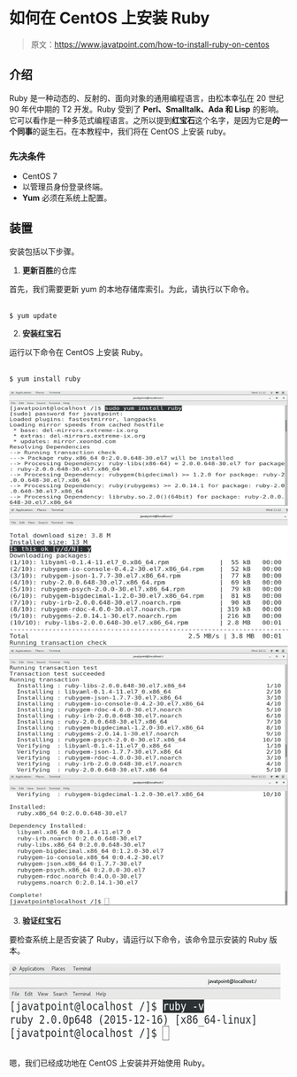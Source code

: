# 如何在 CentOS 上安装 Ruby

> 原文：<https://www.javatpoint.com/how-to-install-ruby-on-centos>

## 介绍

Ruby 是一种动态的、反射的、面向对象的通用编程语言，由松本幸弘在 20 世纪 90 年代中期的 T2 开发。Ruby 受到了 **Perl、Smalltalk、Ada 和 Lisp** 的影响。它可以看作是一种多范式编程语言。之所以提到**红宝石**这个名字，是因为它是**的一个同事**的诞生石。在本教程中，我们将在 CentOS 上安装 ruby。

### 先决条件

*   CentOS 7
*   以管理员身份登录终端。
*   **Yum** 必须在系统上配置。

## 装置

安装包括以下步骤。

1) **更新百胜**的仓库

首先，我们需要更新 yum 的本地存储库索引。为此，请执行以下命令。

```

$ yum update 

```

2) **安装红宝石**

运行以下命令在 CentOS 上安装 Ruby。

```

$ yum install ruby 

```

![CentOS How to Install Ruby on CentOS 1](img/c2b365fe8ecfbdae1e936af0863fa0b8.png)
![CentOS How to Install Ruby on CentOS 2](img/9c57ad904e4053fde445deeee077cf1f.png)
![CentOS How to Install Ruby on CentOS 3](img/73c88dc5ddc777fb4d40020c786affbb.png)
![CentOS How to Install Ruby on CentOS 4](img/4d28588d50a049f09fad8173b65ef17d.png)

3) **验证红宝石**

要检查系统上是否安装了 Ruby，请运行以下命令，该命令显示安装的 Ruby 版本。

![CentOS How to Install Ruby on CentOS 5](img/9eaf615fac6e4775310d38ce805dc474.png)

嗯，我们已经成功地在 CentOS 上安装并开始使用 Ruby。